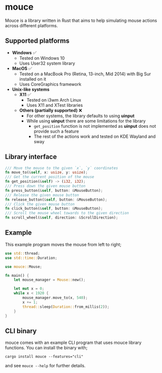 # mouce
Mouce is a library written in Rust that aims to help simulating mouse actions across different platforms.
## Supported platforms
- **Windows** ✅
  - Tested on Windows 10
  - Uses User32 system library
- **MacOS** ✅
  - Tested on a MacBook Pro (Retina, 13-inch, Mid 2014) with Big Sur installed on it
  - Uses CoreGraphics framework
- **Unix-like systems**
  - **X11** ✅
    - Tested on i3wm Arch Linux
    - Uses X11 and XTest libraries
  - **Others (partially supported)** ❌
    - For other systems, the library defaults to using **uinput**
    - While using **uinput** there are some limitations for the library
      - ```get_position``` function is not implemented as **uinput** does not provide such a feature
      - The rest of the actions work and tested on KDE Wayland and sway
## Library interface
```Rust
/// Move the mouse to the given `x`, `y` coordinates
fn move_to(&self, x: usize, y: usize);
/// Get the current position of the mouse
fn get_position(&self) -> (i32, i32);
/// Press down the given mouse button
fn press_button(&self, button: &MouseButton);
/// Release the given mouse button
fn release_button(&self, button: &MouseButton);
/// Click the given mouse button
fn click_button(&self, button: &MouseButton);
/// Scroll the mouse wheel towards to the given direction
fn scroll_wheel(&self, direction: &ScrollDirection);
```
## Example
This example program moves the mouse from left to right;
```Rust
use std::thread;
use std::time::Duration;

use mouce::Mouse;

fn main() {
    let mouse_manager = Mouse::new();

    let mut x = 0;
    while x < 1920 {
        mouse_manager.move_to(x, 540);
        x += 1;
        thread::sleep(Duration::from_millis(2));
    }
}
```
## CLI binary
mouce comes with an example CLI program that uses mouce library functions.
You can install the binary with;
```terminal
cargo install mouce --features="cli"
```
and see ```mouce --help``` for further details.
